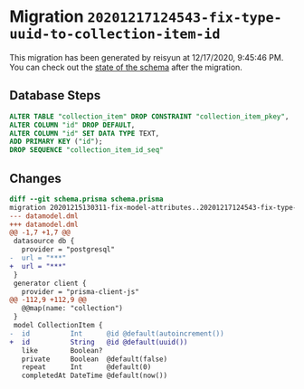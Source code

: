 # Migration `20201217124543-fix-type-uuid-to-collection-item-id`

This migration has been generated by reisyun at 12/17/2020, 9:45:46 PM.
You can check out the [state of the schema](./schema.prisma) after the migration.

## Database Steps

```sql
ALTER TABLE "collection_item" DROP CONSTRAINT "collection_item_pkey",
ALTER COLUMN "id" DROP DEFAULT,
ALTER COLUMN "id" SET DATA TYPE TEXT,
ADD PRIMARY KEY ("id");
DROP SEQUENCE "collection_item_id_seq"
```

## Changes

```diff
diff --git schema.prisma schema.prisma
migration 20201215130311-fix-model-attributes..20201217124543-fix-type-uuid-to-collection-item-id
--- datamodel.dml
+++ datamodel.dml
@@ -1,7 +1,7 @@
 datasource db {
   provider = "postgresql"
-  url = "***"
+  url = "***"
 }
 generator client {
   provider = "prisma-client-js"
@@ -112,9 +112,9 @@
   @@map(name: "collection")
 }
 model CollectionItem {
-  id          Int      @id @default(autoincrement())
+  id          String   @id @default(uuid())
   like        Boolean?
   private     Boolean  @default(false)
   repeat      Int      @default(0)
   completedAt DateTime @default(now())
```


